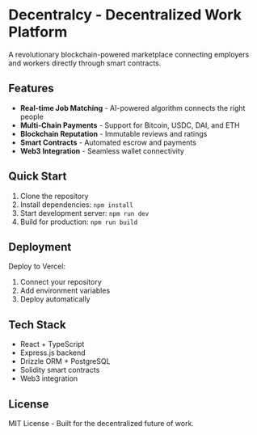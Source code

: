 # Decentralcy - Decentralized Work Platform

A revolutionary blockchain-powered marketplace connecting employers and workers directly through smart contracts.

## Features

- **Real-time Job Matching** - AI-powered algorithm connects the right people
- **Multi-Chain Payments** - Support for Bitcoin, USDC, DAI, and ETH
- **Blockchain Reputation** - Immutable reviews and ratings
- **Smart Contracts** - Automated escrow and payments
- **Web3 Integration** - Seamless wallet connectivity

## Quick Start

1. Clone the repository
2. Install dependencies: `npm install`
3. Start development server: `npm run dev`
4. Build for production: `npm run build`

## Deployment

Deploy to Vercel:
1. Connect your repository
2. Add environment variables
3. Deploy automatically

## Tech Stack

- React + TypeScript
- Express.js backend
- Drizzle ORM + PostgreSQL
- Solidity smart contracts
- Web3 integration

## License

MIT License - Built for the decentralized future of work.